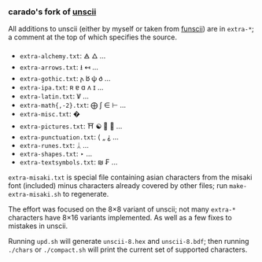 ### carado's fork of [unscii](http://pelulamu.net/unscii/)

All additions to unscii (either by myself or taken from [funscii](https://github.com/asiekierka/funscii)) are in `extra-*`; a comment at the top of which specifies the source.

* `extra-alchemy.txt`: 🜁 🜂 …
* `extra-arrows.txt`: ⭳ ↤ …
* `extra-gothic.txt`: 𐌰 𐌱 𐌸 𐌳 …
* `extra-ipa.txt`: ʀ ɐ ɑ ʌ ɪ …
* `extra-latin.txt`: Ꝟ …
* `extra-math{,-2}.txt`: ⨁ ∫ ∈ ⊢ …
* `extra-misc.txt`: �
* `extra-pictures.txt`: ⛩ ☯ 🍙 🍁 …
* `extra-punctuation.txt`: ⟨ „ ⸘ …
* `extra-runes.txt`: ᛦ …
* `extra-shapes.txt`: ‣ …
* `extra-textsymbols.txt`: ₪ ₣ …

`extra-misaki.txt` is special file containing asian characters from the misaki font (included) minus characters already covered by other files; run `make-extra-misaki.sh` to regenerate.

The effort was focused on the 8×8 variant of unscii; not many `extra-*` characters have 8×16 variants implemented.
As well as a few fixes to mistakes in unscii.

Running `upd.sh` will generate `unscii-8.hex` and `unscii-8.bdf`; then running `./chars` or `./compact.sh` will print the current set of supported characters.

